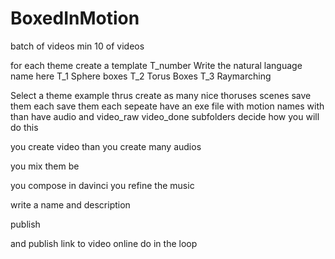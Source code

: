 # BoxedInMotion

batch of videos min 10 of videos


for each theme create a template T_number 
Write the natural language name here
T_1 Sphere boxes
T_2 Torus Boxes
T_3 Raymarching

Select a theme example thrus create as many nice thoruses scenes save them each save them each sepeate 
have an exe file with motion 
names with than have audio and video_raw video_done subfolders
decide how you will do this 

you create video
than you create many audios 

you mix them be
 

you compose in davinci
you refine the music

write a name and description

publish 

and publish link to video online do in the loop






